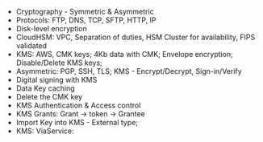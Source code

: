 - Cryptography - Symmetric & Asymmetric
- Protocols: FTP, DNS, TCP, SFTP, HTTP, IP
- Disk-level encryption
- CloudHSM: VPC, Separation of duties, HSM Cluster for availability, FIPS validated
- KMS: AWS, CMK keys; 4Kb data with CMK; Envelope encryption; Disable/Delete KMS keys; 
- Asymmetric: PGP, SSH, TLS; KMS - Encrypt/Decrypt, Sign-in/Verify
- Digital signing with KMS
- Data Key caching
- Delete the CMK key
- KMS Authentication & Access control
- KMS Grants: Grant -\> token -\> Grantee
- Import Key into KMS -  External type; 
- KMS: ViaService: 